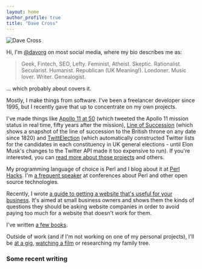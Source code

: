 ```yaml
---
layout: home
author_profile: true
title: "Dave Cross"
---
```


![Dave Cross](/img/dc-cartoon.png)

Hi, I'm [@davorg](https://links.davecross.co.uk/) on most social media, where my bio
describes me as:

> Geek, Fintech, SEO, Lefty. Feminist, Atheist. Skeptic. Rationalist. Secularist. Humanist. Republican (UK Meaning!). Londoner. Music lover. Writer. Genealogist.

... which probably about covers it.

Mostly, I make things from software. I've been a freelancer developer since 1995, but I recently gave that up
to concentrate on my own projects.

I've made things like
[Apollo 11 at 50](https://twitter.com/apollo11at50)
(which tweeted the Apollo 11 mission status in real time, fifty years after
the mission),
 [Line of Succession](https://lineofsuccession.co.uk/)
(which shows a snapshot of the line of succession to the British throne on
any date since 1820)
and
[TwittElection](https://twittelection.co.uk/)
(which automatically constructed Twitter lists for the candidates in
each constituency in UK general elections - until Elon Musk's changes
to the Twitter API made it too expensive to run). If you're interested,
you can [read more about those projects](/projects/) and others.

My programming language of choice is Perl and I blog about it at
[Perl Hacks](https://perlhacks.com/). I'm
[a frequent speaker](https://talks.davecross.co.uk/)
at conferences about Perl and other open source technologies.

Recently, I wrote
[a guide to getting a website that's useful for your business](https://websiteguide.davecross.co.uk/).
It's aimed at small business owners and shows them the kinds of questions
they should be asking website companies in order to avoid paying too much
for a website that doesn't work for them.

I've written [a few books](/books/).

Outside of work (and if I'm not working on one of my personal projects), I'll
be [at a gig](https://songkick.com/users/davorg), 
[watching a film](https://letterboxd.com/realdavorg) or researching my family tree.

### Some recent writing

<div id="feed_here"></div>

<script>
  document.addEventListener("DOMContentLoaded", async () => {
    const feedContainer = document.getElementById("feed_here");

    try {
      const response = await fetch("https://davorg.theplanetarium.org/feeds.json");
      const data = await response.json();

      const ul = document.createElement("ul");
      ul.classList.add("list-unstyled"); // Bootstrap class for unstyled lists

      data.forEach(item => {
        const li = document.createElement("li");
        li.classList.add("mb-3"); // Add margin between list items

        // Create the main link
        const mainLink = document.createElement("a");
        mainLink.href = item.link;
        mainLink.textContent = item.title;
        mainLink.style.display = "block"; // Equivalent to "d-block"
        mainLink.style.fontWeight = "bold"; // Equivalent to "fw-bold"
        mainLink.style.marginBottom = "0.5em"; // Equivalent to "mb-1"
        li.appendChild(mainLink);

        // Add a line break between the title and the button
        li.appendChild(document.createElement("br"));

        // Create the small button with a link
        const button = document.createElement("a");
        button.href = item.source_url;
        button.textContent = item.source_name;
        button.style.display = "inline-block"; // Make it look like a button
        button.style.padding = "0.1em 0.25em"; // Smaller padding for a smaller button
        button.style.marginLeft = "0em"; // Add space between the title and the button
        button.style.border = "1px solid #007acc"; // Example color
        button.style.borderRadius = "4px";
        button.style.fontSize = "0.6em"; // Smaller font size
        button.style.color = "#007acc";
        button.style.textDecoration = "none";
        button.style.backgroundColor = "transparent";
        button.style.cursor = "pointer";
        button.addEventListener("mouseover", () => {
          button.style.backgroundColor = "#007acc";
          button.style.color = "#fff";
        });
        button.addEventListener("mouseout", () => {
          button.style.backgroundColor = "transparent";
          button.style.color = "#007acc";
        });
        li.appendChild(button);
        ul.appendChild(li);
      });

      feedContainer.appendChild(ul);
    } catch (error) {
      console.error("Error fetching or parsing the feed data:", error);
      feedContainer.textContent = "Failed to load recent writing.";
    }
  });
</script>




